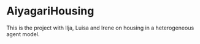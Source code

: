 # AiyagariHousing
This is the project with Ilja, Luisa and Irene on housing in a heterogeneous agent model.
